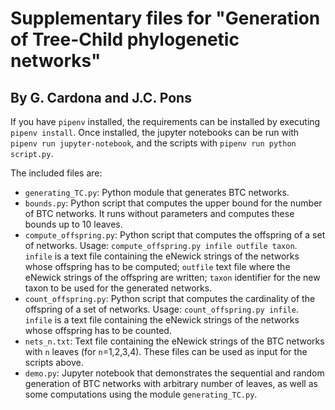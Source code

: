 # Supplementary files for "Generation of Tree-Child phylogenetic networks"
## By G. Cardona and J.C. Pons

If you have `pipenv` installed, the requirements can be installed by executing `pipenv install`. Once installed, the jupyter 
notebooks can be run with `pipenv run jupyter-notebook`, and the scripts with `pipenv run python script.py`.

The included files are:

* `generating_TC.py`: Python module that generates BTC networks.
* `bounds.py`: Python script that computes the upper bound for the number of BTC networks. It runs without parameters and computes these bounds up to 10 leaves.
* `compute_offspring.py`: Python script that computes the offspring of a set of networks. Usage: `compute_offspring.py infile outfile taxon`. `infile` is a text file containing the eNewick strings of the networks whose offspring has to be computed; `outfile` text file where the eNewick strings of the offspring are written; `taxon` identifier for the new taxon to be used for the generated networks.
* `count_offspring.py`: Python script that computes the cardinality of the offspring of a set of networks. Usage: `count_offspring.py infile`. `infile` is a text file containing the eNewick strings of the networks whose offspring has to be counted.
* `nets_n.txt`: Text file containing the eNewick strings of the BTC networks with `n` leaves (for `n`=1,2,3,4). These files can be used as input for the scripts above.
* `demo.py`: Jupyter notebook that demonstrates the sequential and random generation of BTC networks with arbitrary number of leaves, as well as some computations using the module `generating_TC.py`.

